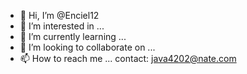 - 👋 Hi, I’m @Enciel12
- 👀 I’m interested in ...
- 🌱 I’m currently learning ...
- 💞️ I’m looking to collaborate on ...
- 📫 How to reach me ... contact: java4202@nate.com

<!---
Enciel12/Enciel12 is a ✨ special ✨ repository because its `README.md` (this file) appears on your GitHub profile.
You can click the Preview link to take a look at your changes.
--->
